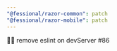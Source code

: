 ```yaml
---
"@fessional/razor-common": patch
"@fessional/razor-mobile": patch
---
```


🧑‍💻 remove eslint on devServer #86
